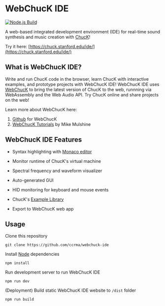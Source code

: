 # WebChucK IDE

[![Node.js Build](https://github.com/ccrma/webchuck-ide/actions/workflows/node.js.yml/badge.svg)](https://github.com/ccrma/webchuck-ide/actions/workflows/node.js.yml)

A web-based integrated development environment (IDE) for real-time sound synthesis and music creation with [ChucK](https://chuck.stanford.edu)!

Try it here: [https://chuck.stanford.edu/ide/](https://chuck.stanford.edu/ide/)

## What is WebChucK IDE?

Write and run ChucK code in the browser, learn ChucK with interactive examples, and prototype projects with WebChucK IDE! 
WebChucK IDE uses [WebChucK](https://chuck.stanford.edu/webchuck) to bring the latest version of ChucK to the web, runnning via WebAssembly and the Web Audio API. Try ChucK online and share  projects on the web!

Learn more about WebChucK here:

1. [Github](https://github.com/ccrma/webchuck) for WebChucK 
2. [WebChucK Tutorials](https://chuck.stanford.edu/webchuck/tutorial) by Mike Mulshine

## WebChucK IDE Features

- Syntax highlighting with [Monaco editor](https://github.com/microsoft/monaco-editor)

- Monitor runtime of ChucK's virtual machine

- Spectral frequency and waveform visualizer

- Auto-generated GUI

- HID monitoring for keyboard and mouse events

- ChucK's [Example Library](https://chuck.stanford.edu/doc/examples/)

- Export to WebChucK web app

## Usage

Clone this repository 

```
git clone https://github.com/ccrma/webchuck-ide
```

Install [Node](https://nodejs.org/en/download) dependencies

```
npm install
```

Run development server to run WebChucK IDE

```
npm run dev
```

(Deployment) Build static WebChucK IDE website to `/dist` folder

```
npm run build
```
